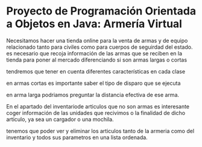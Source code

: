# Proyecto de Programación Orientada a Objetos en Java: Armería Virtual

Necesitamos hacer una tienda online para la venta de armas y de equipo relacionado tanto para civiles como para cuerpos de seguirdad del estado.
es necesario que recoja información de las armas que se reciben en la tienda para poner al mercado diferenciando si son armas largas o cortas

tendremos que tener en cuenta diferentes características en cada clase

en armas cortas es importante saber el tipo de disparo que se ejecuta

en arma larga podriamos preguntar la distancia efectiva de ese arma.

En el apartado del inventariode articulos que no son armas es interesante coger información de las unidades que recivimos o la finalidad de dicho articulo, ya sea un cargador o una mochila.

tenemos que poder ver y eliminar los articulos tanto de la armeria como del inventario y todos sus parametros en una lista ordenada.
